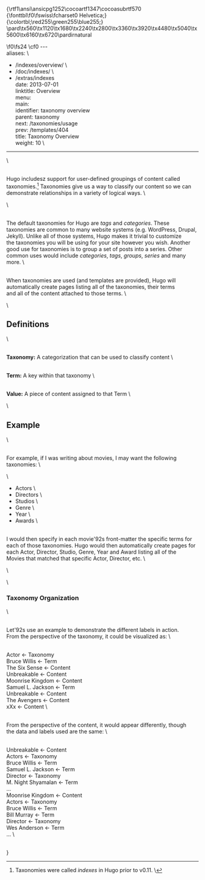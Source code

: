 {\rtf1\ansi\ansicpg1252\cocoartf1347\cocoasubrtf570
{\fonttbl\f0\fswiss\fcharset0 Helvetica;}
{\colortbl;\red255\green255\blue255;}
\pard\tx560\tx1120\tx1680\tx2240\tx2800\tx3360\tx3920\tx4480\tx5040\tx5600\tx6160\tx6720\pardirnatural

\f0\fs24 \cf0 ---\
aliases:\
- /indexes/overview/\
- /doc/indexes/\
- /extras/indexes\
date: 2013-07-01\
linktitle: Overview\
menu:\
  main:\
    identifier: taxonomy overview\
    parent: taxonomy\
next: /taxonomies/usage\
prev: /templates/404\
title: Taxonomy Overview\
weight: 10\
---\
\
Hugo includesz support for user-defined groupings of content called\
taxonomies.[^1] Taxonomies give us a way to classify our content so we can\
demonstrate relationships in a variety of logical ways.\
\
[^1]: Taxonomies were called *indexes* in Hugo prior to v0.11.\
\
The default taxonomies for Hugo are *tags* and *categories*. These\
taxonomies are common to many website systems (e.g. WordPress, Drupal,\
Jekyll). Unlike all of those systems, Hugo makes it trivial to customize\
the taxonomies you will be using for your site however you wish. Another\
good use for taxonomies is to group a set of posts into a series. Other\
common uses would include *categories*, *tags*, *groups*, *series* and many\
more.\
\
When taxonomies are used (and templates are provided), Hugo will\
automatically create pages listing all of the taxonomies, their terms\
and all of the content attached to those terms.\
\
## Definitions\
\
**Taxonomy:** A categorization that can be used to classify content\
\
**Term:** A key within that taxonomy\
\
**Value:** A piece of content assigned to that Term\
\
## Example\
\
For example, if I was writing about movies, I may want the following\
taxonomies:\
\
* Actors\
* Directors\
* Studios\
* Genre\
* Year\
* Awards\
\
I would then specify in each movie\'92s front-matter the specific terms for\
each of those taxonomies. Hugo would then automatically create pages for\
each Actor, Director, Studio, Genre, Year and Award listing all of the\
Movies that matched that specific Actor, Director, etc.\
\
\
### Taxonomy Organization\
\
Let\'92s use an example to demonstrate the different labels in action.\
From the perspective of the taxonomy, it could be visualized as:\
\
    Actor                    <- Taxonomy\
        Bruce Willis         <- Term\
            The Six Sense    <- Content\
            Unbreakable      <- Content\
            Moonrise Kingdom <- Content\
        Samuel L. Jackson    <- Term\
            Unbreakable      <- Content\
            The Avengers     <- Content\
            xXx              <- Content\
\
From the perspective of the content, it would appear differently, though\
the data and labels used are the same:\
\
    Unbreakable                 <- Content\
        Actors                  <- Taxonomy\
            Bruce Willis        <- Term\
            Samuel L. Jackson   <- Term\
        Director                <- Taxonomy\
            M. Night Shyamalan  <- Term\
        ...\
    Moonrise Kingdom            <- Content\
        Actors                  <- Taxonomy\
            Bruce Willis        <- Term\
            Bill Murray         <- Term\
        Director                <- Taxonomy\
            Wes Anderson        <- Term\
        ...\
\
}